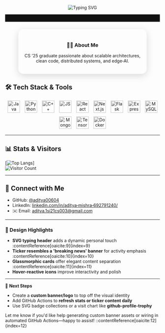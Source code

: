 <!-- Animated SVG Header -->
<p align="center">
  <img src="https://readme-typing-svg.herokuapp.com?font=Raleway&size=32&pause=2000&color=00DDFF&width=700&height=70&lines=Welcome+to+Aditya+Kumar+Mishra+%7C+CS+'25" alt="Typing SVG"/>
</p>

<!-- Scrolling Welcome Ticker -->
<div class="ticker-wrap">
  <div class="ticker">
    <div class="ticker__item">👋 Welcome to my GitHub Profile!</div>
    <div class="ticker__item">🎓 CS ’25 Graduate</div>
    <div class="ticker__item">🛠️ Full‑Stack & Edge‑AI Developer</div>
    <div class="ticker__item">✨ Always Learning • Always Building</div>
  </div>
</div>

<style>
/* Scrolling Ticker */
.ticker-wrap { width: 100%; overflow: hidden; background: #111; }
.ticker { display: flex; animation: scroll 20s linear infinite; }
.ticker__item { flex: none; padding: 0 2rem; color: #00DDFF; white-space: nowrap; }
@keyframes scroll { 0% { transform: translateX(100%); } 100% { transform: translateX(-100%); } }

/* Glassmorphic Card */
.glass-card {
  width: 90%; max-width: 380px; margin: 1.5rem auto;
  padding: 1.2rem; background: rgba(255,255,255,0.08);
  border-radius: 16px; backdrop-filter: blur(8px);
  box-shadow: 0 6px 24px rgba(0,0,0,0.15);
  transition: transform .3s, box-shadow .3s;
}
.glass-card:hover {
  transform: translateY(-6px);
  box-shadow: 0 12px 48px rgba(0,0,0,0.2);
}

/* Tech Icons Hover */
.tech-icon { width: 40px; margin: 6px; filter: grayscale(100%); transition: filter .3s; }
.tech-icon:hover { filter: none; }
</style>

<div class="glass-card">
  <h3 align="center">👨‍💻 About Me</h3>
  <p align="center">CS ’25 graduate passionate about scalable architectures, clean code, distributed systems, and edge‑AI.</p>
</div>

## 🛠️ Tech Stack & Tools

<p align="center">
  <img src="https://cdn.jsdelivr.net/gh/devicons/devicon/icons/java/java-original.svg" class="tech-icon" alt="Java"/>
  <img src="https://cdn.jsdelivr.net/gh/devicons/devicon/icons/python/python-original.svg" class="tech-icon" alt="Python"/>
  <img src="https://cdn.jsdelivr.net/gh/devicons/devicon/icons/cplusplus/cplusplus-original.svg" class="tech-icon" alt="C++"/>
  <img src="https://cdn.jsdelivr.net/gh/devicons/devicon/icons/javascript/javascript-original.svg" class="tech-icon" alt="JS"/>
  <img src="https://cdn.jsdelivr.net/gh/devicons/devicon/icons/react/react-original.svg" class="tech-icon" alt="React"/>
  <img src="https://cdn.jsdelivr.net/gh/devicons/devicon/icons/nextjs/nextjs-original.svg" class="tech-icon" alt="Next.js"/>
  <img src="https://cdn.jsdelivr.net/gh/devicons/devicon/icons/flask/flask-original.svg" class="tech-icon" alt="Flask"/>
  <img src="https://cdn.jsdelivr.net/gh/devicons/devicon/icons/express/express-original.svg" class="tech-icon" alt="Express"/>
  <img src="https://cdn.jsdelivr.net/gh/devicons/devicon/icons/mysql/mysql-original.svg" class="tech-icon" alt="MySQL"/>
  <img src="https://cdn.jsdelivr.net/gh/devicons/devicon/icons/mongodb/mongodb-original.svg" class="tech-icon" alt="MongoDB"/>
  <img src="https://cdn.jsdelivr.net/gh/devicons/devicon/icons/tensorflow/tensorflow-original.svg" class="tech-icon" alt="TensorFlow"/>
  <img src="https://cdn.jsdelivr.net/gh/devicons/devicon/icons/docker/docker-original.svg" class="tech-icon" alt="Docker"/>
</p>

---

## 📊 Stats & Visitors

[![Top Langs](https://github-readme-stats.vercel.app/api/top-langs/?username=aditya00604&layout=compact&theme=dark)]  
![Visitor Count](https://profile-counter.glitch.me/aditya00604/count.svg)

---

## 🔗 Connect with Me
- GitHub: [@aditya00604](https://github.com/aditya00604)  
- LinkedIn: [linkedin.com/in/aditya‑mishra‑692791240/](https://linkedin.com/in/aditya-mishra-692791240/)  
- ✉️ Email: aditya.1si21cs003@gmail.com  

---

### 💎 Design Highlights
- **SVG typing header** adds a dynamic personal touch :contentReference[oaicite:9]{index=9}  
- **Ticker resembles a 'breaking news' banner** for activity emphasis :contentReference[oaicite:10]{index=10}  
- **Glassmorphic cards** offer elegant content separation :contentReference[oaicite:11]{index=11}  
- **Hover-reactive icons** improve interactivity and polish

---

🎯 **Next Steps**  
- Create a **custom banner/logo** to top off the visual identity  
- Add GitHub Actions to **refresh stats or ticker content daily**  
- Use SVG badge collections or a visit chart like **github-profile-trophy**

Let me know if you'd like help generating custom banner assets or wiring in automated GitHub Actions—happy to assist!
::contentReference[oaicite:12]{index=12}
